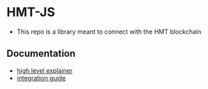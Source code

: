 # HMT-JS

- This repo is a library meant to connect with the HMT blockchain

## Documentation

- [high level explainer](docs/highLevel.md)
- [integration guide](docs/integration.md)
